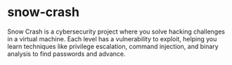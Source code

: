 # snow-crash
Snow Crash is a cybersecurity project where you solve hacking challenges in a virtual machine. Each level has a vulnerability to exploit, helping you learn techniques like privilege escalation, command injection, and binary analysis to find passwords and advance.
